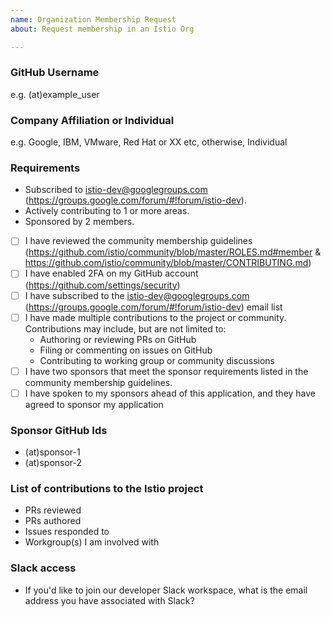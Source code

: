 ```yaml
---
name: Organization Membership Request
about: Request membership in an Istio Org

---
```


### GitHub Username
e.g. (at)example_user

### Company Affiliation or Individual
e.g. Google, IBM, VMware, Red Hat or XX etc, otherwise, Individual

### Requirements
- Subscribed to istio-dev@googlegroups.com (https://groups.google.com/forum/#!forum/istio-dev).
- Actively contributing to 1 or more areas.
- Sponsored by 2 members.

- [ ] I have reviewed the community membership guidelines (https://github.com/istio/community/blob/master/ROLES.md#member & https://github.com/istio/community/blob/master/CONTRIBUTING.md)
- [ ] I have enabled 2FA on my GitHub account (https://github.com/settings/security)
- [ ] I have subscribed to the istio-dev@googlegroups.com (https://groups.google.com/forum/#!forum/istio-dev) email list
- [ ] I have made multiple contributions to the project or community. Contributions may include, but are not limited to:
    - Authoring or reviewing PRs on GitHub
    - Filing or commenting on issues on GitHub
    - Contributing to working group or community discussions
- [ ] I have two sponsors that meet the sponsor requirements listed in the community membership guidelines.
- [ ] I have spoken to my sponsors ahead of this application, and they have agreed to sponsor my application

### Sponsor GitHub Ids
- (at)sponsor-1
- (at)sponsor-2

### List of contributions to the Istio project
- PRs reviewed 
- PRs authored
- Issues responded to
- Workgroup(s) I am involved with

### Slack access
- If you'd like to join our developer Slack workspace, what is the email address you have associated with Slack?
